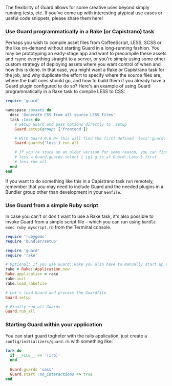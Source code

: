 The flexibility of Guard allows for some creative uses beyond simply running tests, etc. If you've come up with interesting atypical use cases or useful code snippets, please share them here!

### Use Guard programmatically in a Rake (or Capistrano) task

Perhaps you wish to compile asset files from CoffeeScript, LESS, SCSS or the like on-demand without starting Guard in a long-running fashion. You may be prototyping an early-stage app and want to precompile these assets and rsync everything straight to a server, or you're simply using some other custom strategy of deploying assets where you want control of when and how this is done. In that case, you might want a Rake or Capistrano task for the job, and why duplicate the effort to specify where the source files are, where the built ones should go, and how to build them if you already have a Guard plugin configured to do so? Here's an example of using Guard programmatically in a Rake task to compile LESS to CSS:

```ruby
require 'guard'

namespace :assets do
  desc 'Generate CSS from all source LESS files'
  task :less do
    # Setup Guard and pass options directly to .setup
    Guard.setup(group: ['frontend'])

    # With Guard 0.8.0+ this will find the first defined 'less' guard:
    Guard.guards('less').run_all

    # If you're stuck on an older version for some reason, you can find manually:
    # less = Guard.guards.select { |g| g.is_a? Guard::Less }.first
    # less.run_all
  end
end
```

If you want to do something like this in a Capistrano task run remotely, remember that you may need to include Guard and the needed plugins in a Bundler group other than development in your `Gemfile`.

### Use Guard from a simple Ruby script

In case you can't or don't want to use a Rake task, it's also possible to invoke Guard from a simple script file – which you can run using `bundle exec ruby myscript.rb` from the Terminal console.

```ruby
require 'rubygems'
require 'bundler/setup'

require 'guard'
require 'rake'

# Optional: If you use Guard::Rake you also have to manually start up Rake to be able to process the Rakefile
rake = Rake::Application.new
Rake.application = rake
rake.init
rake.load_rakefile

# Let's load Guard and process the Guardfile
Guard.setup

# Finally run all Guards
Guard.run_all
```

### Starting Guard within your application

You can start guard togheter with the rails application, just create a `config/initializers/guard.rb` with something like:

```ruby
fork do
  if __FILE__ == '(irb)'
  end
  
  Guard.guards 'sass'
  Guard.start :no_interactions => true
end
```
